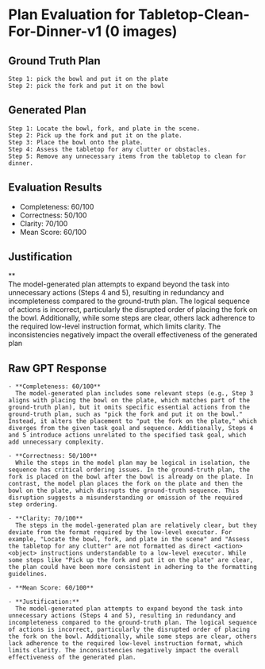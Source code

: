 # Plan Evaluation for Tabletop-Clean-For-Dinner-v1 (0 images)

## Ground Truth Plan
```
Step 1: pick the bowl and put it on the plate
Step 2: pick the fork and put it on the bowl
```

## Generated Plan
```
Step 1: Locate the bowl, fork, and plate in the scene.
Step 2: Pick up the fork and put it on the plate.
Step 3: Place the bowl onto the plate.
Step 4: Assess the tabletop for any clutter or obstacles.
Step 5: Remove any unnecessary items from the tabletop to clean for dinner.
```

## Evaluation Results
- Completeness: 60/100
- Correctness: 50/100
- Clarity: 70/100
- Mean Score: 60/100

## Justification
**  
  The model-generated plan attempts to expand beyond the task into unnecessary actions (Steps 4 and 5), resulting in redundancy and incompleteness compared to the ground-truth plan. The logical sequence of actions is incorrect, particularly the disrupted order of placing the fork on the bowl. Additionally, while some steps are clear, others lack adherence to the required low-level instruction format, which limits clarity. The inconsistencies negatively impact the overall effectiveness of the generated plan

## Raw GPT Response
```
- **Completeness: 60/100**  
  The model-generated plan includes some relevant steps (e.g., Step 3 aligns with placing the bowl on the plate, which matches part of the ground-truth plan), but it omits specific essential actions from the ground-truth plan, such as "pick the fork and put it on the bowl." Instead, it alters the placement to "put the fork on the plate," which diverges from the given task goal and sequence. Additionally, Steps 4 and 5 introduce actions unrelated to the specified task goal, which add unnecessary complexity.

- **Correctness: 50/100**  
  While the steps in the model plan may be logical in isolation, the sequence has critical ordering issues. In the ground-truth plan, the fork is placed on the bowl after the bowl is already on the plate. In contrast, the model plan places the fork on the plate and then the bowl on the plate, which disrupts the ground-truth sequence. This disruption suggests a misunderstanding or omission of the required step ordering.

- **Clarity: 70/100**  
  The steps in the model-generated plan are relatively clear, but they deviate from the format required by the low-level executor. For example, "Locate the bowl, fork, and plate in the scene" and "Assess the tabletop for any clutter" are not formatted as direct <action> <object> instructions understandable to a low-level executor. While some steps like "Pick up the fork and put it on the plate" are clear, the plan could have been more consistent in adhering to the formatting guidelines.

- **Mean Score: 60/100**

- **Justification:**  
  The model-generated plan attempts to expand beyond the task into unnecessary actions (Steps 4 and 5), resulting in redundancy and incompleteness compared to the ground-truth plan. The logical sequence of actions is incorrect, particularly the disrupted order of placing the fork on the bowl. Additionally, while some steps are clear, others lack adherence to the required low-level instruction format, which limits clarity. The inconsistencies negatively impact the overall effectiveness of the generated plan.
```
